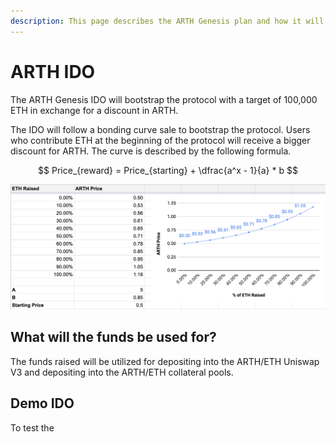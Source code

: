 ```yaml
---
description: This page describes the ARTH Genesis plan and how it will be conducted.
---
```


# ARTH IDO

The ARTH Genesis IDO will bootstrap the protocol with a target of 100,000 ETH in exchange for a discount in ARTH. 

The IDO will follow a bonding curve sale to bootstrap the protocol. Users who contribute ETH at the beginning of the protocol will receive a bigger discount for ARTH. The curve is described by the following formula.

$$
Price_{reward} = Price_{starting} + \dfrac{a^x - 1}{a} * b
$$

![An esitmate of the bonding curve wrt the price of ARTH given and the stage of the sale.](../.gitbook/assets/image%20%2846%29.png)

## What will the funds be used for?

The funds raised will be utilized for depositing into the ARTH/ETH Uniswap V3 and depositing into the ARTH/ETH collateral pools.

## Demo IDO

To test the 

